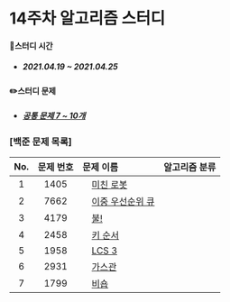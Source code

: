 # 14주차 알고리즘 스터디

#### 📖스터디 시간 
- ##### 2021.04.19 ~ 2021.04.25
 
#### ✏️스터디 문제
- ##### [공통 문제 7 ~ 10개](https://www.acmicpc.net/group/workbook/view/10018/32875)


### [백준 문제 목록]
|No.|문제 번호|문제 이름|알고리즘 분류|
|:---:|:---:|:---|:---:| 
|1|1405|<img src="https://d2gd6pc034wcta.cloudfront.net/tier/11.svg" width="12"> [미친 로봇](https://www.acmicpc.net/problem/1405)|| 
|2|7662|<img src="https://d2gd6pc034wcta.cloudfront.net/tier/11.svg" width="12"> [이중 우선순위 큐](https://www.acmicpc.net/problem/7662)|| 
|3|4179|<img src="https://d2gd6pc034wcta.cloudfront.net/tier/12.svg" width="12"> [불!](https://www.acmicpc.net/problem/4179)||
|4|2458|<img src="https://d2gd6pc034wcta.cloudfront.net/tier/12.svg" width="12"> [키 순서](https://www.acmicpc.net/problem/2458)||
|5|1958|<img src="https://d2gd6pc034wcta.cloudfront.net/tier/13.svg" width="12"> [LCS 3](https://www.acmicpc.net/problem/1958)||
|6|2931|<img src="https://d2gd6pc034wcta.cloudfront.net/tier/13.svg" width="12"> [가스관](https://www.acmicpc.net/problem/2931)|| 
|7|1799|<img src="https://d2gd6pc034wcta.cloudfront.net/tier/14.svg" width="12"> [비숍](https://www.acmicpc.net/problem/1799)||
